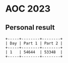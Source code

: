 # AOC 2023
## Personal result
```
+-----+--------+--------+
| Day | Part 1 | Part 2 |
+-----+--------+--------+
| 1   | 54644  | 53348  |
+-----+--------+--------+
```